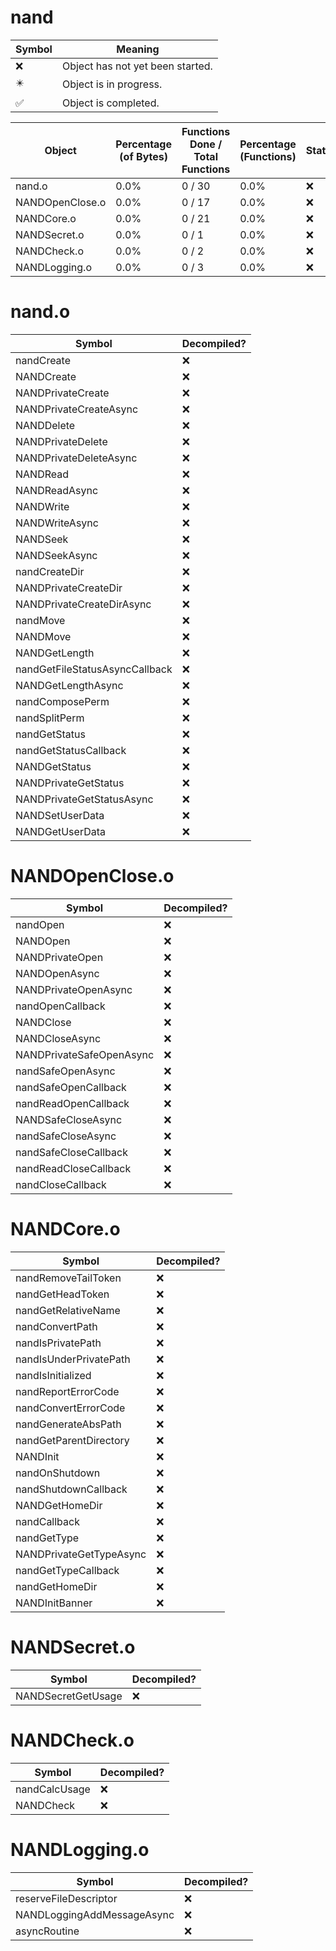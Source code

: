# nand
| Symbol | Meaning 
| ------------- | ------------- 
| :x: | Object has not yet been started. 
| :eight_pointed_black_star: | Object is in progress. 
| :white_check_mark: | Object is completed. 


| Object | Percentage (of Bytes) | Functions Done / Total Functions | Percentage (Functions) | Status 
| ------------- | ------------- | ------------- | ------------- | ------------- 
| nand.o | 0.0% | 0 / 30 | 0.0% | :x: 
| NANDOpenClose.o | 0.0% | 0 / 17 | 0.0% | :x: 
| NANDCore.o | 0.0% | 0 / 21 | 0.0% | :x: 
| NANDSecret.o | 0.0% | 0 / 1 | 0.0% | :x: 
| NANDCheck.o | 0.0% | 0 / 2 | 0.0% | :x: 
| NANDLogging.o | 0.0% | 0 / 3 | 0.0% | :x: 


# nand.o
| Symbol | Decompiled? |
| ------------- | ------------- |
| nandCreate | :x: |
| NANDCreate | :x: |
| NANDPrivateCreate | :x: |
| NANDPrivateCreateAsync | :x: |
| NANDDelete | :x: |
| NANDPrivateDelete | :x: |
| NANDPrivateDeleteAsync | :x: |
| NANDRead | :x: |
| NANDReadAsync | :x: |
| NANDWrite | :x: |
| NANDWriteAsync | :x: |
| NANDSeek | :x: |
| NANDSeekAsync | :x: |
| nandCreateDir | :x: |
| NANDPrivateCreateDir | :x: |
| NANDPrivateCreateDirAsync | :x: |
| nandMove | :x: |
| NANDMove | :x: |
| NANDGetLength | :x: |
| nandGetFileStatusAsyncCallback | :x: |
| NANDGetLengthAsync | :x: |
| nandComposePerm | :x: |
| nandSplitPerm | :x: |
| nandGetStatus | :x: |
| nandGetStatusCallback | :x: |
| NANDGetStatus | :x: |
| NANDPrivateGetStatus | :x: |
| NANDPrivateGetStatusAsync | :x: |
| NANDSetUserData | :x: |
| NANDGetUserData | :x: |


# NANDOpenClose.o
| Symbol | Decompiled? |
| ------------- | ------------- |
| nandOpen | :x: |
| NANDOpen | :x: |
| NANDPrivateOpen | :x: |
| NANDOpenAsync | :x: |
| NANDPrivateOpenAsync | :x: |
| nandOpenCallback | :x: |
| NANDClose | :x: |
| NANDCloseAsync | :x: |
| NANDPrivateSafeOpenAsync | :x: |
| nandSafeOpenAsync | :x: |
| nandSafeOpenCallback | :x: |
| nandReadOpenCallback | :x: |
| NANDSafeCloseAsync | :x: |
| nandSafeCloseAsync | :x: |
| nandSafeCloseCallback | :x: |
| nandReadCloseCallback | :x: |
| nandCloseCallback | :x: |


# NANDCore.o
| Symbol | Decompiled? |
| ------------- | ------------- |
| nandRemoveTailToken | :x: |
| nandGetHeadToken | :x: |
| nandGetRelativeName | :x: |
| nandConvertPath | :x: |
| nandIsPrivatePath | :x: |
| nandIsUnderPrivatePath | :x: |
| nandIsInitialized | :x: |
| nandReportErrorCode | :x: |
| nandConvertErrorCode | :x: |
| nandGenerateAbsPath | :x: |
| nandGetParentDirectory | :x: |
| NANDInit | :x: |
| nandOnShutdown | :x: |
| nandShutdownCallback | :x: |
| NANDGetHomeDir | :x: |
| nandCallback | :x: |
| nandGetType | :x: |
| NANDPrivateGetTypeAsync | :x: |
| nandGetTypeCallback | :x: |
| nandGetHomeDir | :x: |
| NANDInitBanner | :x: |


# NANDSecret.o
| Symbol | Decompiled? |
| ------------- | ------------- |
| NANDSecretGetUsage | :x: |


# NANDCheck.o
| Symbol | Decompiled? |
| ------------- | ------------- |
| nandCalcUsage | :x: |
| NANDCheck | :x: |


# NANDLogging.o
| Symbol | Decompiled? |
| ------------- | ------------- |
| reserveFileDescriptor | :x: |
| NANDLoggingAddMessageAsync | :x: |
| asyncRoutine | :x: |


